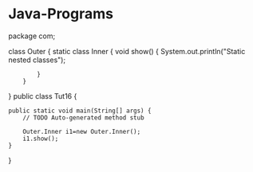 # Java-Programs

package com;

class Outer
{
		static class Inner
		{
			void show()
			{
				System.out.println("Static nested classes");
				
			}
		}
		
}
public class Tut16 {

	public static void main(String[] args) {
		// TODO Auto-generated method stub

		Outer.Inner i1=new Outer.Inner();
		i1.show();
	}

}
